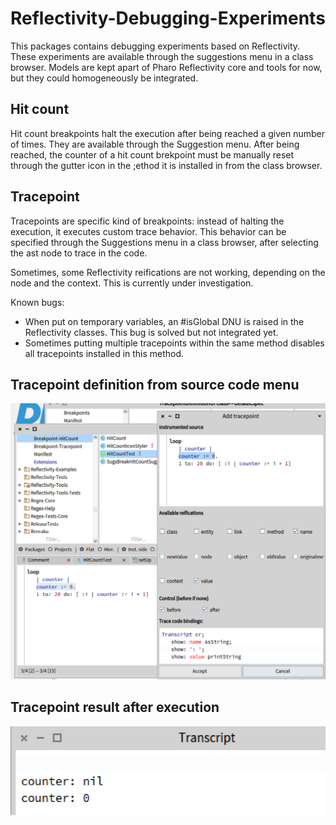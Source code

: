 # Reflectivity-Debugging-Experiments

This packages contains debugging experiments based on Reflectivity. These experiments are available through the suggestions menu in a class browser. Models are kept apart of Pharo Reflectivity core and tools for now, but they could homogeneously be integrated.

## Hit count
Hit count breakpoints halt the execution after being reached a given number of times. They are available through the Suggestion menu. After being reached, the counter of a hit count brekpoint must be manually reset through the gutter icon in the ;ethod it is installed in from the class browser.

## Tracepoint
Tracepoints are specific kind of breakpoints: instead of halting the execution, it executes custom trace behavior. This behavior can be specified through the Suggestions menu in a class browser, after selecting the ast node to trace in the code.

Sometimes, some Reflectivity reifications are not working, depending on the node and the context. This is currently under investigation.

Known bugs: 
- When put on temporary variables, an #isGlobal DNU is raised in the Reflectivity classes. This bug is solved but not integrated yet.
- Sometimes putting multiple tracepoints within the same method disables all tracepoints installed in this method.

## Tracepoint definition from source code menu
![alt text](https://github.com/StevenCostiou/Reflectivity-Debugging-Experiments/blob/master/tracepoint-ex.png)
## Tracepoint result after execution
![alt text](https://github.com/StevenCostiou/Reflectivity-Debugging-Experiments/blob/master/tracepoint-ex-2.png)
